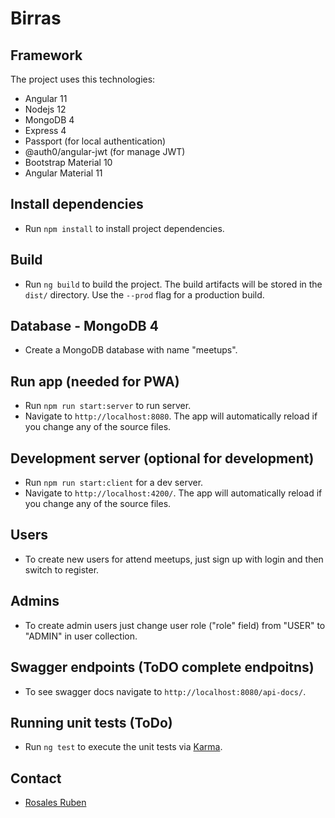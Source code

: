 # Birras

## Framework

The project uses this technologies:

- Angular 11
- Nodejs 12
- MongoDB 4
- Express 4
- Passport (for local authentication)
- @auth0/angular-jwt (for manage JWT)
- Bootstrap Material 10
- Angular Material 11

## Install dependencies

- Run `npm install` to install project dependencies.

## Build

- Run `ng build` to build the project. The build artifacts will be stored in the `dist/` directory. Use the `--prod` flag for a production build.

## Database - MongoDB 4

- Create a MongoDB database with name "meetups".

## Run app (needed for PWA)

- Run `npm run start:server` to run server.
- Navigate to `http://localhost:8080`. The app will automatically reload if you change any of the source files.

## Development server (optional for development)

- Run `npm run start:client` for a dev server.
- Navigate to `http://localhost:4200/`. The app will automatically reload if you change any of the source files.

## Users
- To create new users for attend meetups, just sign up with login and then switch to register.

## Admins
- To create admin users just change user role ("role" field) from "USER" to "ADMIN" in user collection.

## Swagger endpoints (ToDO complete endpoitns)
- To see swagger docs navigate to `http://localhost:8080/api-docs/`.

## Running unit tests (ToDo)

- Run `ng test` to execute the unit tests via [Karma](https://karma-runner.github.io).

## Contact

- [Rosales Ruben](rosalesruben@gmail.com)